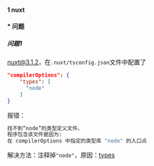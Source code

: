 #### 1 nuxt

#### * 问题

##### 问题1

nuxt@3.1.2，在`.nuxt/tsconfig.json`文件中配置了

```json
"compilerOptions": {
    "types": [
      "node"
    ]
}
```

报错：

```bash
找不到“node”的类型定义文件。
程序包含该文件是因为:
在 compilerOptions 中指定的类型库 "node" 的入口点
```

解决方法：注释掉`"node"`，原因：[types](https://www.typescriptlang.org/tsconfig#types)

